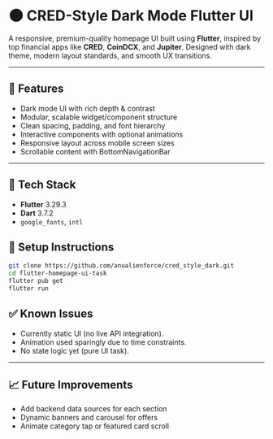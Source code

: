 # 🌑 CRED-Style Dark Mode Flutter UI

A responsive, premium-quality homepage UI built using **Flutter**, inspired by top financial apps like **CRED**, **CoinDCX**, and **Jupiter**. Designed with dark theme, modern layout standards, and smooth UX transitions.

---

## 🚀 Features

- Dark mode UI with rich depth & contrast
- Modular, scalable widget/component structure
- Clean spacing, padding, and font hierarchy
- Interactive components with optional animations
- Responsive layout across mobile screen sizes
- Scrollable content with BottomNavigationBar

---

## 📱 Tech Stack

- **Flutter** 3.29.3  
- **Dart** 3.7.2  
- `google_fonts`, `intl`

## 🧪 Setup Instructions

```bash
git clone https://github.com/anualienforce/cred_style_dark.git
cd flutter-homepage-ui-task
flutter pub get
flutter run
```

## ✅ Known Issues

- Currently static UI (no live API integration).
- Animation used sparingly due to time constraints.
- No state logic yet (pure UI task).
  
---

## 📈 Future Improvements

- Add backend data sources for each section
- Dynamic banners and carousel for offers
- Animate category tap or featured card scroll

